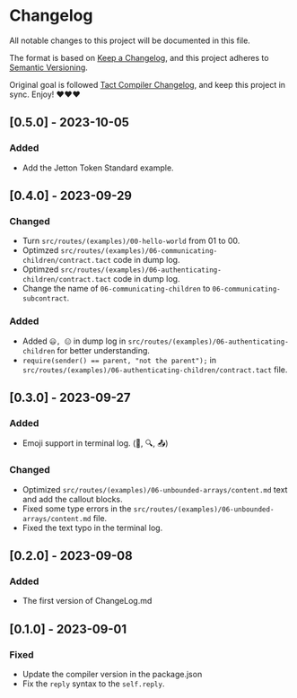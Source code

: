 # Changelog

All notable changes to this project will be documented in this file.

The format is based on [Keep a Changelog](https://keepachangelog.com/en/1.0.0/),
and this project adheres to [Semantic Versioning](https://semver.org/spec/v2.0.0.html).

Original goal is followed [Tact Compiler Changelog](https://github.com/tact-lang/tact/tree/main), and keep this project in sync. Enjoy! ❤️❤️❤️

## [0.5.0] - 2023-10-05

### Added

- Add the Jetton Token Standard example.

## [0.4.0] - 2023-09-29

### Changed

- Turn `src/routes/(examples)/00-hello-world` from 01 to 00.
- Optimzed `src/routes/(examples)/06-communicating-children/contract.tact` code in dump log.
- Optimzed `src/routes/(examples)/06-authenticating-children/contract.tact` code in dump log.
- Change the name of `06-communicating-children` to `06-communicating-subcontract`.

### Added

- Added `😃, 😑` in dump log in `src/routes/(examples)/06-authenticating-children` for better understanding.
- `require(sender() == parent, "not the parent");` in `src/routes/(examples)/06-authenticating-children/contract.tact` file.

## [0.3.0] - 2023-09-27

### Added

- Emoji support in terminal log. (📝, 🔍, 📤)

### Changed

- Optimized `src/routes/(examples)/06-unbounded-arrays/content.md` text and add the callout blocks.
- Fixed some type errors in the `src/routes/(examples)/06-unbounded-arrays/content.md` file.
- Fixed the text typo in the terminal log.

## [0.2.0] - 2023-09-08

### Added

- The first version of ChangeLog.md

## [0.1.0] - 2023-09-01

### Fixed

- Update the compiler version in the package.json
- Fix the `reply` syntax to the `self.reply`.
